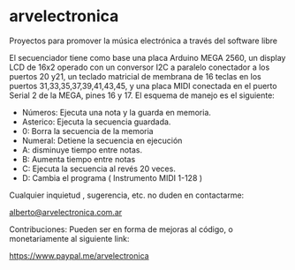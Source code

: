 


# arvelectronica
Proyectos para promover la música electrónica a través del software libre

El secuenciador tiene como base una placa Arduino MEGA 2560, un display LCD de 16x2 operado con un conversor I2C a paralelo conectador a los puertos 20 y21, un teclado matricial de membrana de 16 teclas en los puertos 31,33,35,37,39,41,43,45, y una placa MIDI conectada en el puerto Serial 2 de la MEGA, pines 16 y 17. El esquema de manejo es el siguiente:

- Números: Ejecuta una nota y la guarda en memoria.
- Asterico: Ejecuta la secuencia guardada.
- 0: Borra la secuencia de la memoria
- Numeral: Detiene la secuencia en ejecución
- A: disminuye tiempo entre notas.
- B: Aumenta tiempo entre notas
- C: Ejecuta la secuencia al revés 20 veces.
- D: Cambia el programa ( Instrumento MIDI 1-128 )


Cualquier inquietud , sugerencia, etc. no duden en contactarme:

alberto@arvelectronica.com.ar

Contribuciones: Pueden ser en forma de mejoras al código, o monetariamente al siguiente link:

https://www.paypal.me/arvelectronica




